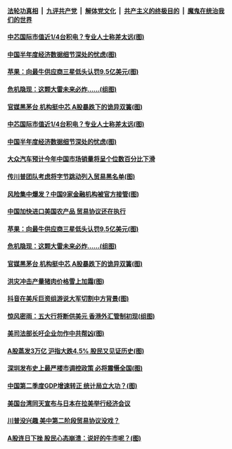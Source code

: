 ####  [法轮功真相](../../../../basic/blob/master/README.md?t=07180931) &nbsp;|&nbsp; [九评共产党](../../../../9ping.md/blob/master/README.md?t=07180931) &nbsp;|&nbsp; [解体党文化](../../../../jtdwh.md/blob/master/README.md?t=07180931)  &nbsp;|&nbsp; [共产主义的终极目的](../../../../gczydzjmd.md/blob/master/README.md?t=07180931) &nbsp;|&nbsp; [魔鬼在统治我们的世界](../../../../mgztzwmdsj.md/blob/master/README.md?t=07180931) 

#### [中芯国际市值近1/4台积电？专业人士称差太远(图)](../pages/p5/940069.md?t=07180931) 

#### [中国半年度经济数据细节深处的忧虑(图)](../pages/p5/940056.md?t=07180931) 


#### [苹果：向最牛供应商三星低头认罚9.5亿美元(图)](../pages/p5/939976.md?t=07180931) 

#### [危机隐现：这颗大雷未来必炸……(组图)](../pages/p5/939957.md?t=07180931) 

#### [官媒黑茅台 机构挺中芯 A股暴跌下的诡异双簧(图)](../pages/p5/939959.md?t=07180931) 

#### [中芯国际市值近1/4台积电？专业人士称差太远(图)](../pages/p5/940069.md?t=07180931) 

#### [中国半年度经济数据细节深处的忧虑(图)](../pages/p5/940056.md?t=07180931) 

#### [大众汽车预计今年中国市场销量将呈个位数百分比下滑](../pages/p5/940042.md?t=07180931) 

#### [传川普团队考虑将字节跳动列入贸易黑名单(图)](../pages/p5/940040.md?t=07180931) 

#### [风险集中爆发？中国9家金融机构被官方接管(图)](../pages/p5/940032.md?t=07180931) 


#### [中国加快进口美国农产品 贸易协议还在执行](../pages/p5/940027.md?t=07180931) 

#### [苹果：向最牛供应商三星低头认罚9.5亿美元(图)](../pages/p5/939976.md?t=07180931) 

#### [危机隐现：这颗大雷未来必炸……(组图)](../pages/p5/939957.md?t=07180931) 

#### [官媒黑茅台 机构挺中芯 A股暴跌下的诡异双簧(图)](../pages/p5/939959.md?t=07180931) 

#### [洪灾冲击产量猪肉价格雪上加霜(图)](../pages/p5/939970.md?t=07180931) 

#### [抖音在美斥巨资组游说大军切割中方背景(图)](../pages/p5/939963.md?t=07180931) 

#### [惊风密雨：五大行将断供美元 香港外汇管制初现(组图)](../pages/p5/939953.md?t=07180931) 

#### [美司法部长吁企业勿作中共帮凶(图)](../pages/p5/939958.md?t=07180931) 

#### [A股蒸发3万亿 沪指大跌4.5% 股民又见证历史(图)](../pages/p5/939937.md?t=07180931) 

#### [深圳发布史上最严楼市调控政策 必将震慑全国(图)](../pages/p5/939929.md?t=07180931) 

#### [中国第二季度GDP增速转正 统计局立大功？(图)](../pages/p5/939926.md?t=07180931) 

#### [美国台湾同天宣布与日本在拉美举行经济会议](../pages/p5/939919.md?t=07180931) 

#### [川普没兴趣 美中第二阶段贸易协议没戏？](../pages/p5/939918.md?t=07180931) 

#### [A股连日下挫 股民心态崩溃：说好的牛市呢？(图)](../pages/p5/939849.md?t=07180931) 

